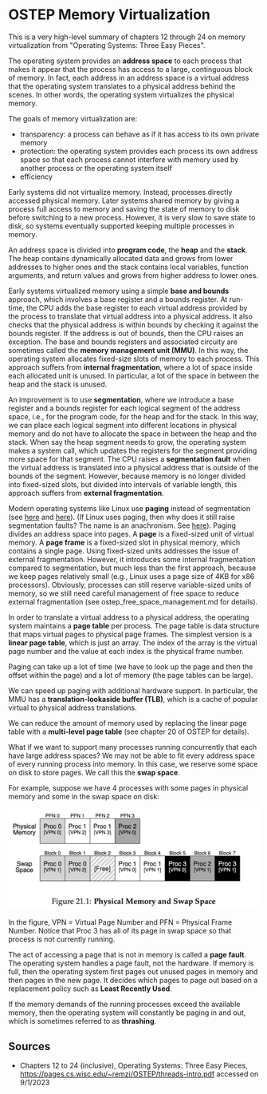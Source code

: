 # OSTEP Memory Virtualization

This is a very high-level summary of chapters 12 through 24 on memory virtualization from "Operating Systems: Three Easy Pieces".

The operating system provides an **address space** to each process that makes it appear that the process has access to a large, continguous block of memory. In fact, each address in an address space is a virtual address that the operating system translates to a physical address behind the scenes. In other words, the operating system virtualizes the physical memory.

The goals of memory virtualization are:
* transparency: a process can behave as if it has access to its own private memory
* protection: the operating system provides each process its own address space so that each process cannot interfere with memory used by another process or the operating system itself 
* efficiency

Early systems did not virtualize memory. Instead, processes directly accessed physical memory. Later systems shared memory by giving a process full access to memory and saving the state of memory to disk before switching to a new process. However, it is very slow to save state to disk, so systems eventually supported keeping multiple processes in memory.

An address space is divided into **program code**, the **heap** and the **stack**. The heap contains dynamically allocated data and grows from lower addresses to higher ones and the stack contains local variables, function arguments, and return values and grows from higher address to lower ones.

Early systems virtualized memory using a simple **base and bounds** approach, which involves a base register and a bounds register. At run-time, the CPU adds the base register to each virtual address provided by the process to translate that virtual address into a physical address. It also checks that the physical address is within bounds by checking it against the bounds register. If the address is out of bounds, then the CPU raises an exception. The base and bounds registers and associated circuity are sometimes called the **memory management unit (MMU)**. In this way, the operating system allocates fixed-size slots of memory to each process. This approach suffers from **internal fragmentation**, where a lot of space inside each allocated unit is unused. In particular, a lot of the space in between the heap and the stack is unused.

An improvement is to use **segmentation**, where we introduce a base register and a bounds register for each logical segment of the address space, i.e., for the program code, for the heap and for the stack. In this way, we can place each logical segment into different locations in physical memory and do not have to allocate the space in between the heap and the stack. When say the heap segment needs to grow, the operating system makes a system call, which updates the registers for the segment providing more space for that segment. The CPU raises a **segmentation fault** when the virtual address is translated into a physical address that is outside of the bounds of the segment. However, because memory is no longer divided into fixed-sized slots, but divided into intervals of variable length, this approach suffers from **external fragmentation**.

Modern operating systems like Linux use **paging** instead of segmentation (see [here](https://unix.stackexchange.com/questions/469253/does-linux-not-use-segmentation-but-only-paging) and [here](https://web.archive.org/web/20230917021543/https://www.oreilly.com/library/view/understanding-the-linux/0596002130/ch02s03.html)). (If Linux uses paging, then why does it still raise segmentation faults? The name is an anachronism. See [here](https://stackoverflow.com/questions/69869318/why-exactly-is-segmentation-fault-still-a-thing-in-c)). Paging divides an address space into pages. A **page** is a fixed-sized unit of virtual memory. A **page frame** is a fixed-sized slot in physical memory, which contains a single page. Using fixed-sized units addresses the issue of external fragmentation. However, it introduces some internal fragmentation compared to segmentation, but much less than the first approach, because we keep pages relatively small (e.g., Linux uses a page size of 4KB for x86 processors). Obviously, processes can still reserve variable-sized units of memory, so we still need careful management of free space to reduce external fragmentation (see ostep_free_space_management.md for details).

In order to translate a virtual address to a physical address, the operating system maintains a **page table** per process. The page table is data structure that maps virtual pages to physical page frames. The simplest version is a **linear page table**, which is just an array. The index of the array is the virtual page number and the value at each index is the physical frame number.

Paging can take up a lot of time (we have to look up the page and then the offset within the page) and a lot of memory (the page tables can be large).

We can speed up paging with additional hardware support. In particular, the MMU has a **translation-lookaside buffer (TLB)**, which is a cache of popular virtual to physical address translations.

We can reduce the amount of memory used by replacing the linear page table with a **multi-level page table** (see chapter 20 of OSTEP for details).

What if we want to support many processes running concurrently that each have large address spaces? We may not be able to fit every address space of every running process into memory. In this case, we reserve some space on disk to store pages. We call this the **swap space**.

For example, suppose we have 4 processes with some pages in physical memory and some in the swap space on disk:

![ostep_figure21.1](/img/ostep_figure21.1.png)

In the figure, VPN = Virtual Page Number and PFN = Physical Frame Number. Notice that Proc 3 has all of its page in swap space so that process is not currently running.

The act of accessing a page that is not in memory is called a **page fault**. The operating system handles a page fault, not the hardware. If memory is full, then the operating system first pages out unused pages in memory and then pages in the new page. It decides which pages to page out based on a replacement policy such as **Least Recently Used**.

If the memory demands of the running processes exceed the available memory, then the operating system will constantly be paging in and out, which is sometimes referred to as **thrashing**.

## Sources

* Chapters 12 to 24 (inclusive), Operating Systems: Three Easy Pieces, https://pages.cs.wisc.edu/~remzi/OSTEP/threads-intro.pdf accessed on 9/1/2023